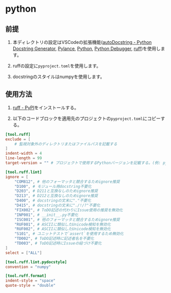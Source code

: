 # python

## 前提

1. 本ディレクトリの設定はVSCodeの拡張機能([autoDocstring - Python Docstring Generator](https://marketplace.visualstudio.com/items?itemName=njpwerner.autodocstring), [Pylance](https://marketplace.visualstudio.com/items?itemName=ms-python.vscode-pylance), [Python](https://marketplace.visualstudio.com/items?itemName=ms-python.python), [Python Debugger](https://marketplace.visualstudio.com/items?itemName=ms-python.debugpy), [ruff](https://marketplace.visualstudio.com/items?itemName=charliermarsh.ruff))を使用します。

1. ruffの設定に`pyproject.toml`を使用します。

1. docstringのスタイルはnumpyを使用します。

## 使用方法

1. [ruff - PyPI](https://pypi.org/project/ruff/)をインストールする。


1. 以下のコードブロックを適用先のプロジェクトの`pyproject.toml`にコピーする。

```toml
[tool.ruff]
exclude = [
    # 監視対象外のディレクトリまたはファイルパスを記載する
]
indent-width = 4
line-length = 99
target-version = "" # プロジェクトで使用するPythonバージョンを記載する。(例: py312)

[tool.ruff.lint]
ignore = [
    "COM812", # 他のフォーマッタと競合するためignore推奨
    "D100", # モジュール用docstring不要化
    "D203", # D211と互換なしのためignore推奨
    "D213", # D212と互換なしのためignore推奨
    "D400", # docstringの文末に"."不要化
    "D415", # docstringの文末に"./!/?"不要化
    "FIX002", # ToDO記述の代わりにIssue使用の推奨を無効化
    "INP001", # __init__.py不要化
    "ISC001", # 他のフォーマッタと競合するためignore推奨
    "RUF001", # ASCIIに類似したUnicode検知を無効化
    "RUF002", # ASCIIに類似したUnicode検知を無効化
    "S101", # ユニットテストで`assert`を使用するため無効化
    "TD002", # ToDO記述時に記述者名を不要化
    "TD003", # ToDO記述時にIssueの紐づけ不要化
]
select = ["ALL"]

[tool.ruff.lint.pydocstyle]
convention = "numpy"

[tool.ruff.format]
indent-style = "space"
quote-style = "double"
```